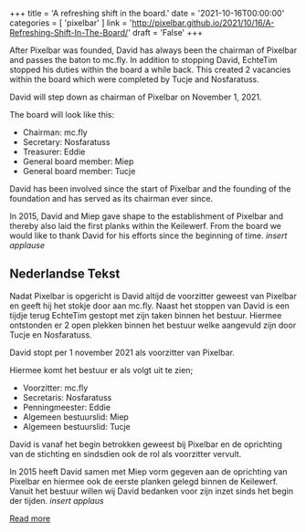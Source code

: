 +++
title = 'A refreshing shift in the board.'
date = '2021-10-16T00:00:00'
categories = [ 
 'pixelbar' 
] 
link = 'http://pixelbar.github.io/2021/10/16/A-Refreshing-Shift-In-The-Board/'
draft = 'False'
+++

<p>After Pixelbar was founded, David has always been the chairman of Pixelbar and passes the baton to mc.fly. In addition to stopping David, EchteTim stopped his duties within the board a while back. This created 2 vacancies within the board which were completed by Tucje and Nosfaratuss.</p>

<p>David will step down as chairman of Pixelbar on November 1, 2021.</p>

<p>The board will look like this:</p>

<ul>
  <li>Chairman: mc.fly</li>
  <li>Secretary: Nosfaratuss</li>
  <li>Treasurer: Eddie</li>
  <li>General board member: Miep</li>
  <li>General board member: Tucje</li>
</ul>

<p>David has been involved since the start of Pixelbar and the founding of the foundation and has served as its chairman ever since.</p>

<p>In 2015, David and Miep gave shape to the establishment of Pixelbar and thereby also laid the first planks within the Keilewerf. From the board we would like to thank David for his efforts since the beginning of time. <em>insert applause</em></p>

<h2>Nederlandse Tekst</h2>

<p>Nadat Pixelbar is opgericht is David altijd de voorzitter geweest van Pixelbar en geeft hij het stokje door aan mc.fly. Naast het stoppen van David is een tijdje terug EchteTim gestopt met zijn taken binnen het bestuur. Hiermee ontstonden er 2 open plekken binnen het bestuur welke aangevuld zijn door Tucje en Nosfaratuss.</p>

<p>David stopt per 1 november 2021 als voorzitter van Pixelbar.</p>

<p>Hiermee komt het bestuur er als volgt uit te zien;</p>

<ul>
  <li>Voorzitter: mc.fly</li>
  <li>Secretaris: Nosfaratuss</li>
  <li>Penningmeester: Eddie</li>
  <li>Algemeen bestuurslid: Miep</li>
  <li>Algemeen bestuurslid: Tucje</li>
</ul>

<p>David is vanaf het begin betrokken geweest bij Pixelbar en de oprichting van de stichting en sindsdien ook de rol als voorzitter vervult.</p>

<p>In 2015 heeft David samen met Miep vorm gegeven aan de oprichting van Pixelbar en hiermee ook de eerste planken gelegd binnen de Keilewerf. Vanuit het bestuur willen wij David bedanken voor zijn inzet sinds het begin der tijden. <em>insert applaus</em></p>

[Read more](http://pixelbar.github.io/2021/10/16/A-Refreshing-Shift-In-The-Board/)